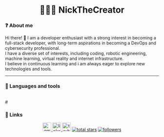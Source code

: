 <h1 align="center">👨🏽‍💻 NickTheCreator</h1>

###

<summary><h3 aling="left">❓ About me</h3></summary>
Hi there! 👋 I am a developer enthusiast with a strong interest in becoming a full-stack developer, with long-term aspirations in becoming a DevOps and cybersecurity professional. <br>
I have a diverse set of interests, including coding, robotic engineering, machine learning, virtual reality and internet infrastructure.<br> 
I believe in continuous learning and i am always eager to explore new technologies and tools.


---

### 🧰 Languages and tools

<br clear="both">
#


### 🔗 Links

<div align="center">
  <a href="mailto:nicolafranca171@gmail.com" target="_blank">
    <img src="https://img.shields.io/static/v1?message=Gmail&logo=gmail&label=&color=D14836&logoColor=white&labelColor=&style=for-the-badge" height="28" alt="gmail logo"  />
  </a>

  <a href="www.linkedin.com/in/nicola-de-oliveira" target="_blank">
    <img src="https://img.shields.io/static/v1?message=LinkedIn&logo=linkedin&label=&color=0077B5&logoColor=white&labelColor=&style=for-the-badge" height="28" alt="linkedin logo"  />
  </a>
  <img src="https://img.shields.io/static/v1?message=TryHackMe&logo=tryhackme&label=&color=88cc14&logoColor=white&labelColor=&style=for-the-badge" height="28" alt="tryhackme logo"  />

  <a href="https://github.com/DenverCoder1?tab=repositories&sort=stargazers">
  <img alt="total stars" title="Total stars on GitHub" src="https://custom-icon-badges.demolab.com/github/stars/NickTheCreator?color=55960c&style=for-the-badge&labelColor=488207&logo=star"/></a>
  
  <a href="https://github.com/DenverCoder1?tab=followers">
  <img alt="followers" title="Follow me on Github" src="https://custom-icon-badges.demolab.com/github/followers/NickTheCreator?color=236ad3&labelColor=1155ba&style=for-the-badge&logo=person-add&label=Follow&logoColor=white"/></a>
</div>


<br clear="both">

#

<br>
